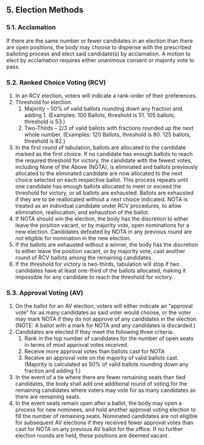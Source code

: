 ## 5. Election Methods

### 5.1. Acclamation
If there are the same number or fewer candidates in an election than there are open positions, the body may choose to dispense with the prescribed balloting process and elect said candidate(s) by acclamation. A motion to elect by acclamation requires either unanimous consent or majority vote to pass.

### 5.2. Ranked Choice Voting (RCV)
1. In an RCV election, voters will indicate a rank-order of their preferences.
2. Threshold for election.
    1. Majority – 50% of valid ballots rounding down any fraction and adding 1. (Examples: 100 Ballots, threshold is 51. 105 ballots, threshold is 53.)
    2. Two-Thirds – 2/3 of valid ballots with fractions rounded up the next whole number. (Examples: 120 Ballots, threshold is 80. 125 ballots, threshold is 82.)
3. In the first round of tabulation, ballots are allocated to the candidate marked as the first choice. If no candidate has enough ballots to reach the required threshold for victory, the candidate with the fewest votes, including None of the Above (NOTA), is eliminated and ballots previously allocated to the eliminated candidate are now allocated to the next choice selected on each respective ballot. This process repeats until one candidate has enough ballots allocated to meet or exceed the threshold for victory, or all ballots are exhausted. Ballots are exhausted if they are to be reallocated without a next choice indicated. NOTA is treated as an individual candidate under RCV procedures, to allow elimination, reallocation, and exhaustion of the ballot.
4. If NOTA should win the election, the body has the discretion to either leave the position vacant, or by majority vote, open nominations for a new election. Candidates defeated by NOTA in any previous round are not eligible for nomination in the new election.
5. If the ballots are exhausted without a winner, the body has the discretion to either leave the position vacant, or by majority vote, cast another round of RCV ballots among the remaining candidates.
6. If the threshold for victory is two-thirds, tabulation will stop if two candidates have at least one-third of the ballots allocated, making it impossible for any candidate to reach the threshold for victory.

### 5.3. Approval Voting (AV)
1. On the ballot for an AV election, voters will either indicate an “approval vote” for as many candidates as said voter would choose, or the voter may mark NOTA if they do not approve of any candidates in the election. (NOTE: A ballot with a mark for NOTA and any candidates is discarded.)
2. Candidates are elected if they meet the following three criteria:
    1. Rank in the top number of candidates for the number of open seats in terms of most approval votes received.
    2. Receive more approval votes than ballots cast for NOTA
    3. Receive an approval vote on the majority of valid ballots cast. (Majority is calculated as 50% of valid ballots rounding down any fraction and adding 1.)
3. In the event of a tie where there are fewer remaining seats than tied candidates, the body shall add one additional round of voting for the remaining candidates where voters may vote for as many candidates as there are remaining seats.
4. In the event seats remain open after a ballot, the body may open a process for new nominees, and hold another approval voting election to fill the number of remaining seats. Nominated candidates are not eligible for subsequent AV elections if they received fewer approval votes than cast for NOTA on any previous AV ballot for the office. If no further election rounds are held, these positions are deemed vacant.
